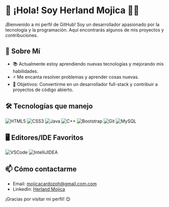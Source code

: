 # 👋 ¡Hola! Soy Herland Mojica 🙋🏻

¡Bienvenido a mi perfil de GitHub! Soy un desarrollador apasionado por la tecnología y la programación. Aquí encontrarás algunos de mis proyectos y contribuciones.

## 🚀 Sobre Mí

- 📚 Actualmente estoy aprendiendo nuevas tecnologías y mejorando mis habilidades.
- ⚡ Me encanta resolver problemas y aprender cosas nuevas.
- 🎯 Objetivos: Convertirme en un desarrollador full-stack y contribuir a proyectos de código abierto.

## 🛠️ Tecnologías que manejo

![HTML5](https://img.shields.io/badge/HTML5-E34F26?style=for-the-badge&logo=html5&logoColor=white)
![CSS3](https://img.shields.io/badge/CSS3-1572B6?style=for-the-badge&logo=css3&logoColor=white)
![Java](https://img.shields.io/badge/Java-007396?style=for-the-badge&logo=java&logoColor=white)
![C++](https://img.shields.io/badge/C++-00599C?style=for-the-badge&logo=cplusplus&logoColor=white)
![Bootstrap](https://img.shields.io/badge/Bootstrap-563D7C?style=for-the-badge&logo=bootstrap&logoColor=white)
![Git](https://img.shields.io/badge/Git-F05032?style=for-the-badge&logo=git&logoColor=white)
![MySQL](https://img.shields.io/badge/MySQL-4479A1?style=for-the-badge&logo=mysql&logoColor=white)

## 🖥️ Editores/IDE Favoritos

![VSCode](https://img.shields.io/badge/VS%20Code-007ACC?style=for-the-badge&logo=visual-studio-code&logoColor=white)
![IntelliJIDEA](https://img.shields.io/badge/IntelliJ%20IDEA-000000?style=for-the-badge&logo=intellij-idea&logoColor=white)


## 📫 Cómo contactarme

- Email: mojicacardozoh@gmail.com.com
- LinkedIn: [Herland Mojica](https://www.linkedin.com/in/herlandmojica/)

¡Gracias por visitar mi perfil! 😊

